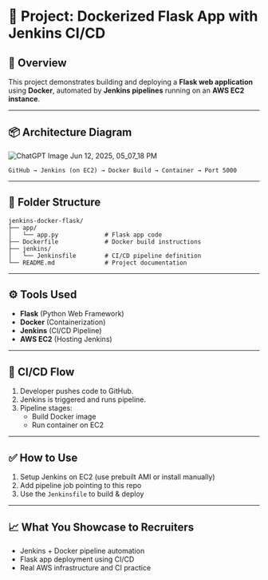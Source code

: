 
# 🐳 Project: Dockerized Flask App with Jenkins CI/CD

## 🚀 Overview
This project demonstrates building and deploying a **Flask web application** using **Docker**, automated by **Jenkins pipelines** running on an **AWS EC2 instance**.

---

## 📦 Architecture Diagram
![ChatGPT Image Jun 12, 2025, 05_07_18 PM](https://github.com/user-attachments/assets/9d939bcb-8e73-4dac-b270-9cd3aef811e3)


```
GitHub → Jenkins (on EC2) → Docker Build → Container → Port 5000
```

---

## 📁 Folder Structure

```
jenkins-docker-flask/
├── app/
│   └── app.py             # Flask app code
├── Dockerfile             # Docker build instructions
├── jenkins/
│   └── Jenkinsfile        # CI/CD pipeline definition
└── README.md              # Project documentation
```

---

## ⚙️ Tools Used

- **Flask** (Python Web Framework)
- **Docker** (Containerization)
- **Jenkins** (CI/CD Pipeline)
- **AWS EC2** (Hosting Jenkins)

---

## 🔄 CI/CD Flow

1. Developer pushes code to GitHub.
2. Jenkins is triggered and runs pipeline.
3. Pipeline stages:
   - Build Docker image
   - Run container on EC2

---

## ✅ How to Use

1. Setup Jenkins on EC2 (use prebuilt AMI or install manually)
2. Add pipeline job pointing to this repo
3. Use the `Jenkinsfile` to build & deploy

---

## 📈 What You Showcase to Recruiters

- Jenkins + Docker pipeline automation
- Flask app deployment using CI/CD
- Real AWS infrastructure and CI practice
